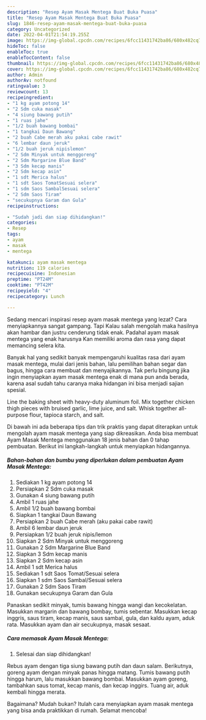```yaml
---
description: "Resep Ayam Masak Mentega Buat Buka Puasa"
title: "Resep Ayam Masak Mentega Buat Buka Puasa"
slug: 1846-resep-ayam-masak-mentega-buat-buka-puasa
category: Uncategorized
date: 2022-04-01T21:54:19.255Z
image: https://img-global.cpcdn.com/recipes/6fcc11431742ba86/680x482cq70/ayam-masak-mentega-foto-resep-utama.jpg
hideToc: false
enableToc: true
enableTocContent: false
thumbnail: https://img-global.cpcdn.com/recipes/6fcc11431742ba86/680x482cq70/ayam-masak-mentega-foto-resep-utama.jpg
cover: https://img-global.cpcdn.com/recipes/6fcc11431742ba86/680x482cq70/ayam-masak-mentega-foto-resep-utama.jpg
author: Admin
authorAv: notfound
ratingvalue: 3
reviewcount: 13
recipeingredient:
- "1 kg ayam potong 14"
- "2 Sdm cuka masak"
- "4 siung bawang putih"
- "1 ruas jahe"
- "1/2 buah bawang bombai"
- "1 tangkai Daun Bawang"
- "2 buah Cabe merah aku pakai cabe rawit"
- "6 lembar daun jeruk"
- "1/2 buah jeruk nipislemon"
- "2 Sdm Minyak untuk menggoreng"
- "2 Sdm Margarine Blue Band"
- "3 Sdm kecap manis"
- "2 Sdm kecap asin"
- "1 sdt Merica halus"
- "1 sdt Saos TomatSesuai selera"
- "1 sdm Saos SambalSesuai selera"
- "2 Sdm Saos Tiram"
- "secukupnya Garam dan Gula"
recipeinstructions:

- "Sudah jadi dan siap dihidangkan!"
categories:
- Resep
tags:
- ayam
- masak
- mentega

katakunci: ayam masak mentega 
nutrition: 119 calories
recipecuisine: Indonesian
preptime: "PT24M"
cooktime: "PT42M"
recipeyield: "4"
recipecategory: Lunch

---
```



Sedang mencari inspirasi resep ayam masak mentega yang lezat? Cara menyiapkannya sangat gampang. Tapi Kalau salah mengolah maka hasilnya akan hambar dan justru cenderung tidak enak. Padahal ayam masak mentega yang enak harusnya Kan memiliki aroma dan rasa yang dapat memancing selera kita.


Banyak hal yang sedikit banyak mempengaruhi kualitas rasa dari ayam masak mentega, mulai dari jenis bahan, lalu pemilihan bahan segar dan bagus, hingga cara membuat dan menyajikannya. Tak perlu bingung jika ingin menyiapkan ayam masak mentega enak di mana pun anda berada, karena asal sudah tahu caranya maka hidangan ini bisa menjadi sajian spesial.

Line the baking sheet with heavy-duty aluminum foil. Mix together chicken thigh pieces with bruised garlic, lime juice, and salt. Whisk together all-purpose flour, tapioca starch, and salt.


Di bawah ini ada beberapa tips dan trik praktis yang dapat diterapkan untuk mengolah ayam masak mentega yang siap dikreasikan. Anda bisa membuat Ayam Masak Mentega menggunakan 18 jenis bahan dan 0 tahap pembuatan. Berikut ini langkah-langkah untuk menyiapkan hidangannya.

<!--inarticleads1-->

##### Bahan-bahan dan bumbu yang diperlukan dalam pembuatan Ayam Masak Mentega:

1. Sediakan 1 kg ayam potong 14
1. Persiapkan 2 Sdm cuka masak
1. Gunakan 4 siung bawang putih
1. Ambil 1 ruas jahe
1. Ambil 1/2 buah bawang bombai
1. Siapkan 1 tangkai Daun Bawang
1. Persiapkan 2 buah Cabe merah (aku pakai cabe rawit)
1. Ambil 6 lembar daun jeruk
1. Persiapkan 1/2 buah jeruk nipis/lemon
1. Siapkan 2 Sdm Minyak untuk menggoreng
1. Gunakan 2 Sdm Margarine Blue Band
1. Siapkan 3 Sdm kecap manis
1. Siapkan 2 Sdm kecap asin
1. Ambil 1 sdt Merica halus
1. Sediakan 1 sdt Saos Tomat/Sesuai selera
1. Siapkan 1 sdm Saos Sambal/Sesuai selera
1. Gunakan 2 Sdm Saos Tiram
1. Gunakan secukupnya Garam dan Gula


Panaskan sedikit minyak, tumis bawang hingga wangi dan kecokelatan. Masukkan margarin dan bawang bombay, tumis sebentar. Masukkan kecap inggris, saus tiram, kecap manis, saus sambal, gula, dan kaldu ayam, aduk rata. Masukkan ayam dan air secukupnya, masak sesaat. 

<!--inarticleads2-->

##### Cara memasak Ayam Masak Mentega:


1. Selesai dan siap dihidangkan!

Rebus ayam dengan tiga siung bawang putih dan daun salam. Berikutnya, goreng ayam dengan minyak panas hingga matang. Tumis bawang putih hingga harum, lalu masukkan bawang bombai. Masukkan ayam goreng, tambahkan saus tomat, kecap manis, dan kecap inggirs. Tuang air, aduk kembali hingga merata. 

Bagaimana? Mudah bukan? Itulah cara menyiapkan ayam masak mentega yang bisa anda praktikkan di rumah. Selamat mencoba!
